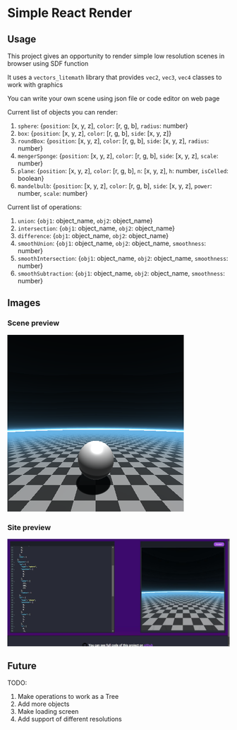 # Simple React Render
## Usage
This project gives an opportunity to render simple low resolution scenes in browser using SDF function

It uses a `vectors_litemath` library that provides `vec2`, `vec3`, `vec4` classes to work with graphics

You can write your own scene using json file or code editor on web page

Current list of objects you can render:

1. `sphere`: {`position`: [x, y, z], `color`: [r, g, b], `radius`: number}
2. `box`: {`position`: [x, y, z], `color`: [r, g, b], `side`: [x, y, z]}
3. `roundBox`: {`position`: [x, y, z], `color`: [r, g, b], `side`: [x, y, z], `radius`: number}
4. `mengerSponge`: {`position`: [x, y, z], `color`: [r, g, b], `side`: [x, y, z], `scale`: number}
5. `plane`: {`position`: [x, y, z], `color`: [r, g, b], `n`: [x, y, z], `h`: number, `isCelled`: boolean}
6. `mandelbulb`: {`position`: [x, y, z], `color`: [r, g, b], `side`: [x, y, z], `power`: number, `scale`: number}

Current list of operations:

1. `union`: {`obj1`: object_name, `obj2`: object_name}
2. `intersection`: {`obj1`: object_name, `obj2`: object_name}
3. `difference`: {`obj1`: object_name, `obj2`: object_name}
4. `smoothUnion`: {`obj1`: object_name, `obj2`: object_name, `smoothness`: number}
5. `smoothIntersection`: {`obj1`: object_name, `obj2`: object_name, `smoothness`: number}
6. `smoothSubtraction`: {`obj1`: object_name, `obj2`: object_name, `smoothness`: number}

## Images

### Scene preview
![Alt text](/public/preview.png "Scene preview")

### Site preview
![Alt text](/public/site_preview.JPG "Site preview")

## Future

TODO:
1. Make operations to work as a Tree
2. Add more objects
3. Make loading screen
4. Add support of different resolutions
